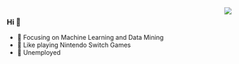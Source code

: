 <img align="right" src="https://github-readme-stats.vercel.app/api?username=unclegem&show_icons=true&icon_color=CE1D2D&text_color=718096&bg_color=ffffff&hide_title=true" />

### Hi 👋

- :orange_book: Focusing on Machine Learning and Data Mining
- :ram: Like playing Nintendo Switch Games
- :hammer: Unemployed


